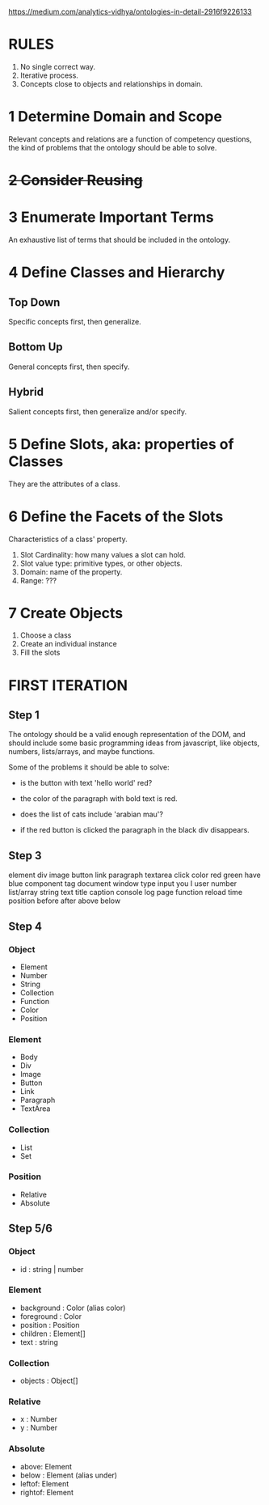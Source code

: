 https://medium.com/analytics-vidhya/ontologies-in-detail-2916f9226133


# RULES

1. No single correct way.
1. Iterative process.
1. Concepts close to objects and relationships in domain.

# 1 Determine Domain and Scope

Relevant concepts and relations are a function of competency questions, the kind of problems that the ontology should be able to solve.

# ~~2 Consider Reusing~~

# 3 Enumerate Important Terms

An exhaustive list of terms that should be included in the ontology.

# 4 Define Classes and Hierarchy

## Top Down

Specific concepts first, then generalize.

## Bottom Up

General concepts first, then specify.

## Hybrid

Salient concepts first, then generalize and/or specify.


# 5 Define Slots, aka: properties of Classes

They are the attributes of a class.


# 6 Define the Facets of the Slots

Characteristics of a class' property.

1. Slot Cardinality: how many values a slot can hold.
1. Slot value type: primitive types, or other objects.
1. Domain: name of the property.
1. Range: ???


# 7 Create Objects

1. Choose a class
1. Create an individual instance
1. Fill the slots


# FIRST ITERATION

## Step 1

The ontology should be a valid enough representation of the DOM, and should include some basic programming ideas from javascript, like objects, numbers, lists/arrays, and maybe functions.

Some of the problems it should be able to solve:

* is the button with text 'hello world' red?

* the color of the paragraph with bold text is red.

* does the list of cats include 'arabian mau'?

* if the red button is clicked the paragraph in the black div disappears.

## Step 3 


element
div
image
button
link
paragraph
textarea
click
color
red
green
have
blue
component
tag
document
window
type
input
you
I
user
number
list/array
string
text
title
caption
console
log
page
function
reload
time
position
before
after
above
below

## Step 4

### Object

- Element
- Number
- String
- Collection
- Function
- Color
- Position

### Element

- Body
- Div
- Image
- Button
- Link
- Paragraph
- TextArea

### Collection

- List
- Set

### Position

- Relative
- Absolute


## Step 5/6

### Object
- id : string | number

### Element

- background : Color  (alias color)
- foreground : Color
- position : Position
- children : Element[]
- text : string

### Collection

- objects : Object[]

### Relative

- x : Number
- y : Number

### Absolute

- above: Element
- below : Element (alias under)
- leftof: Element
- rightof: Element
